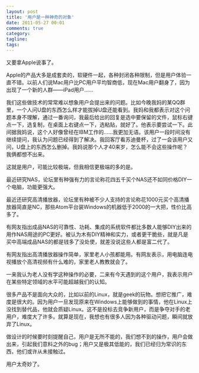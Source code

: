 ```yaml
---
layout: post
title: '用户是一种神奇的对象'
date: 2011-05-27 00:01
comments: true
category: 
tagline: 
tags:
---
```

    

又要拿Apple说事了。

Apple的产品大多是成套卖的，软硬件一起，各种封闭各种限制，但是用户体验一直不错。以前人们说Mac用户比PC用户平均智商低，现在Mac用户翻身了，因为出现了一个新的人群——iPad用户……

我们这些做技术的常常难以想象用户会提出来的问题。比如今晚我妈的某QQ群里，一个人问U盘的东西怎么样才能拔掉U盘还能看到。我妈和我都表示对这个问题本身不理解，通过一番询问，我最后给出的回复是选中要保留的文件，鼠标右键点一下，选复制，在桌面上右键点一下，选粘贴，就好了。他表示要尝试一下。此间据我妈说，这个人好像曾经在IBM工作的……我更加无语。该用户一段时间没有继续提问，我认为问题已经得到了解决。我回客厅看苏迪曼杯，过了一会该用户又问，U盘上的东西怎么删掉。我妈说那个人才40来岁，怎么能不会这些操作呢？我俩都想不出来。

这就是用户，可能比较极端，但我相信更极端的多的是。

最近研究NAS，论坛里有种强有力的言论称花四五千买个NAS还不如同价格DIY一个电脑，功能更强大。

最近还研究高清播放器，论坛里有种被不少人支持的言论称花1000元买个高清播放器简直是NC，那些Atom平台装Windows的机器低于2000的一大把，性价比高多了。

有网友指出成品NAS的可靠性、功耗、集成的系统软件都比多数人能够DIY出来的用作NAS用途的PC更好。被认为木有DIY精神和实力，或者更干脆些，就是凡是买中高端成品NAS的都是钱多了没处使，就差没说这些人都是富二代了。

有网友指出高清播放器操作简单，家里老人小孩都能用。有网友表示，用电脑连电视播放个高清视频有什么难的，家里老人教教就会了。

一来我认为老人没有学这种操作的必要，二来有今天遇到的这个用户，我表示用户在某些特定领域的水平可能超越我们的认知。

很多产品不是面向大众的，比如以前的Linux，就是geek的玩物。想把它推广，难度是很大的。因为用户一旦发现原来在Windows上能够做到的事情，他在Linux上没找到替代品，他就会质疑Linux。这不是投标去竞争新用户，而是争夺对手的老用户，难度大了许多。就算是现在，我想也有很多人因为各种驱动问题，瞬间就放弃了Linux。

做设计的时候要时刻提醒自己，用户是无所不能的，我们想不到的操作，用户会做出来，引起我们意料之外的bug；用户又是极其低能的，我们已经归为常识的东西，他们或许从未接触过。

用户太奇妙了。
